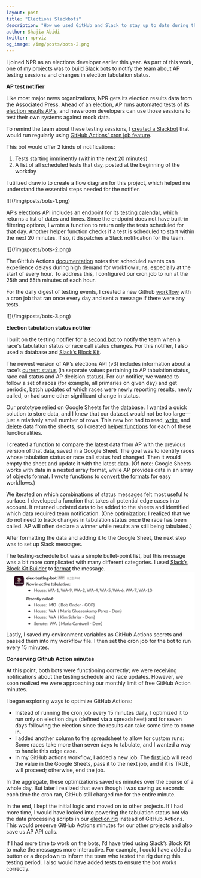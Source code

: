```yaml
---
layout: post
title: "Elections Slackbots"
description: "How we used GitHub and Slack to stay up to date during the 2024 election season."
author: Shajia Abidi
twitter: nprviz
og_image: /img/posts/bots-2.png
---
```


I joined NPR as an elections developer earlier this year. As part of this work, one of my projects was to build [Slack bots](https://github.com/nprapps/elections-bots/tree/general-elections) to notify the team about AP testing sessions and changes in election tabulation status.

**AP test notifier**

Like most major news organizations, NPR gets its election results data from the Associated Press. Ahead of an election, AP runs automated tests of its [election results APIs](https://developer.ap.org/ap-elections-api/docs/index.html#t=Welcome.htm), and newsroom developers can use those sessions to test their own systems against mock data.

To remind the team about these testing sessions, I [created a Slackbot](https://github.com/nprapps/elections-bots/tree/general-elections/elex-testing-results) that would run regularly using [GitHub Actions' cron job feature](https://github.com/nprapps/elections-bots/blob/general-elections/.github/workflows/schedule.yml).

This bot would offer 2 kinds of notifications:

1. Tests starting imminently (within the next 20 minutes)  
2. A list of all scheduled tests that day, posted at the beginning of the workday

I utilized draw.io to create a flow diagram for this project, which helped me understand the essential steps needed for the notifier.

<div style="max-width: 500px;">
![](/img/posts/bots-1.png)
</div>

AP’s elections API includes an endpoint for its [testing calendar](https://developer.ap.org/ap-elections-api/docs/index.html?#t=Customer_Testing_Schedule_Report.htm&rhsearch=calendar%20report&rhhlterm=calendar%20report&rhsyns=%20), which returns a list of dates and times. Since the endpoint does not have built-in filtering options, I wrote a function to return only the tests scheduled for that day. Another helper function checks if a test is scheduled to start within the next 20 minutes. If so, it dispatches a Slack notification for the team.

<div style="max-width: 500px;">
![](/img/posts/bots-2.png)
</div>

The GitHub Actions [documentation](https://docs.github.com/en/actions/writing-workflows/choosing-when-your-workflow-runs/events-that-trigger-workflows#schedule) notes that scheduled events can experience delays during high demand for workflow runs, especially at the start of every hour. To address this, I configured our cron job to run at the 25th and 55th minutes of each hour.

For the daily digest of testing events, I created a new Github [workflow](https://github.com/nprapps/elections-bots/blob/main/.github/workflows/schedule.yml) with a cron job that ran once every day and sent a message if there were any tests.

<div style="max-width: 500px;">
![](/img/posts/bots-3.png)
</div>

**Election tabulation status notifier**

I built on the testing notifier for a [second bot](https://github.com/nprapps/elections-bots/tree/general-elections/elex-tabulation-data) to notify the team when a race's tabulation status or race call status changes. For this notifier, I also used a database and [Slack’s Block Kit](https://app.slack.com/block-kit-builder/). 

The newest version of AP’s elections API (v3) includes information about a race’s [current status](https://developer.ap.org/ap-elections-api/docs/index.html?#t=Release_Notes.htm&rhsearch=tabulation%20status&rhhlterm=tabulation%20status&rhsyns=%20) (in separate values pertaining to AP tabulation status, race call status and AP decision status). For our notifier, we wanted to follow a set of races (for example, all primaries on given day) and get periodic, batch updates of which races were newly reporting results, newly called, or had some other significant change in status.

Our prototype relied on Google Sheets for the database. I wanted a quick solution to store data, and I knew that our dataset would not be too large—just a relatively small number of rows. This new bot had to read, [write](https://developers.google.com/sheets/api/reference/rest/v4/spreadsheets.values/append), and [delete](https://developers.google.com/sheets/api/reference/rest/v4/spreadsheets.values/clear) data from the sheets, so I created [helper functions](https://github.com/nprapps/elections-bots/tree/general-elections/elex-tabulation-data/sheets) for each of these functionalities. 

I created a function to compare the latest data from AP with the previous version of that data, saved in a Google Sheet. The goal was to identify races whose tabulation status or race call status had changed. Then it would empty the sheet and update it with the latest data. (Of note: Google Sheets works with data in a nested array format, while AP provides data in an array of objects format. I wrote functions to [convert](https://github.com/nprapps/elections-bots/blob/main/helpers/formatToAddToSheets.js) the [formats](https://github.com/nprapps/elections-bots/blob/main/helpers/formatElexData.js) for easy workflows.)

We iterated on which combinations of status messages felt most useful to surface. I developed a function that takes all potential edge cases into account. It returned updated data to be added to the sheets and identified which data required team notification. (One optimization: I realized that we do not need to track changes in tabulation status once the race has been called. AP will often declare a winner while results are still being tabulated.)

After formatting the data and adding it to the Google Sheet, the next step was to set up Slack messages.

The testing-schedule bot was a simple bullet-point list, but this message was a bit more complicated with many different categories. I used [Slack’s Block Kit Builder](https://app.slack.com/block-kit-builder/) to [format](https://github.com/nprapps/elections-bots/blob/main/elex-tabulation-data/slack/getMessage.js) the message.  
![](/img/posts/bots-4.png)  
Lastly, I saved my environment variables as GitHub Actions secrets and passed them into my workflow file. I then set the cron job for the bot to run every 15 minutes.

**Conserving Github Action minutes**

At this point, both bots were functioning correctly; we were receiving notifications about the testing schedule and race updates. However, we soon realized we were approaching our monthly limit of free GitHub Action minutes. 

I began exploring ways to optimize GitHub Actions:

* Instead of running the cron job every 15 minutes daily, I optimized it to run only on election days (defined via a spreadsheet) and for seven days following the election since the results can take some time to come in.  
* I added another column to the spreadsheet to allow for custom runs: Some races take more than seven days to tabulate, and I wanted a way to handle this edge case.   
* In my GitHub actions workflow, I added a new job. The [first job](https://github.com/nprapps/elections-bots/blob/optimize-ga/.github/workflows/tabs-schedule.yml) will read the value in the Google Sheets, pass it to the next job, and if it is TRUE, will proceed; otherwise, end the job.

In the aggregate, these optimizations saved us minutes over the course of a whole day. But later I realized that even though I was saving us seconds each time the cron ran, GitHub still charged me for the entire minute. 

In the end, I kept the initial logic and moved on to other projects. If I had more time, I would have looked into powering the tabulation status bot via the data processing scripts in our [election rig](https://github.com/nprapps/elections24-general) instead of GitHub Actions. This would preserve GitHub Actions minutes for our other projects and also save us AP API calls. 

If I had more time to work on the bots, I’d have tried using Slack’s Block Kit to make the messages more interactive. For example, I could have added a button or a dropdown to inform the team who tested the rig during this testing period. I also would have added tests to ensure the bot works correctly.
